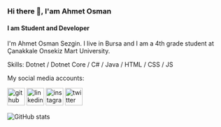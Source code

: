          
### Hi there 👋, I'am Ahmet Osman
#### I am Student and Developer


I'm Ahmet Osman Sezgin. I live in Bursa and I am a 4th grade student at Çanakkale Onsekiz Mart University. 


Skills: Dotnet / Dotnet Core / C# / Java / HTML / CSS / JS 


My social media accounts:

[<img src='https://cdn.jsdelivr.net/npm/simple-icons@3.0.1/icons/github.svg' alt='github' height='40'>](https://github.com/AhmetOsmn)  [<img src='https://cdn.jsdelivr.net/npm/simple-icons@3.0.1/icons/linkedin.svg' alt='linkedin' height='40'>](https://www.linkedin.com/in/ahmet-osman-sezgin-9836761b1/)  [<img src='https://cdn.jsdelivr.net/npm/simple-icons@3.0.1/icons/instagram.svg' alt='instagram' height='40'>](https://www.instagram.com/ahmetosman.sezgin/)  [<img src='https://cdn.jsdelivr.net/npm/simple-icons@3.0.1/icons/twitter.svg' alt='twitter' height='40'>](https://twitter.com/AhmetOsmanSezg2)  



![GitHub stats](https://github-readme-stats.vercel.app/api?username=AhmetOsmn&show_icons=true)  
